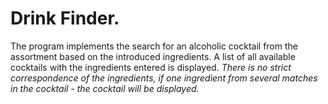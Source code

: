 # Drink Finder.

The program implements the search for an alcoholic cocktail from the assortment based on the introduced ingredients.
A list of all available cocktails with the ingredients entered is displayed.
*There is no strict correspondence of the ingredients, if one ingredient from several matches in the cocktail - the cocktail will be displayed.*
